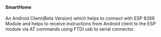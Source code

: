 #### SmartHome
An Android Client(Beta Version) which helps to connect with ESP 8266 Module and helps to receive instructions from Android client to the ESP module via AT commands using FTDI usb to serial connector.
